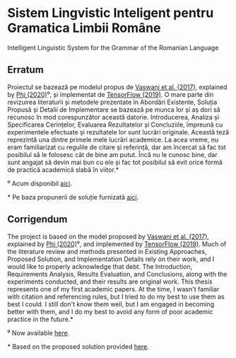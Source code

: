 # Sistem Lingvistic Inteligent pentru Gramatica Limbii Române

Intelligent Linguistic System for the Grammar of the Romanian Language

## Erratum

Proiectul se bazează pe modelul propus de [Vaswani et al. (2017)](https://arxiv.org/abs/1706.03762), explained by [Phi (2020)](https://www.michaelphi.com/illustrated-guide-to-transformers)⁰, și implementat de [TensorFlow (2019)](https://www.tensorflow.org/text/tutorials/transformer). O mare parte din revizuirea literaturii și metodele prezentate în Abordări Existente, Soluția Propusă și Detalii de Implementare se bazează pe munca lor și aș dori să recunosc în mod corespunzător această datorie. Introducerea, Analiza și Specificarea Cerințelor, Evaluarea Rezultatelor și Concluziile, împreună cu experimentele efectuate și rezultatele lor sunt lucrări originale. Această teză reprezintă una dintre primele mele lucrări academice. La acea vreme, nu eram familiarizat cu regulile de citare și referință, dar am încercat să fac tot posibilul să le folosesc cât de bine am putut. Încă nu le cunosc bine, dar sunt angajat să devin mai bun cu ele și fac tot posibilul să evit orice formă de practică academică slabă în viitor.*

⁰ Acum disponibil [aici](https://towardsdatascience.com/illustrated-guide-to-transformers-step-by-step-explanation-f74876522bc0).

\* Pe baza propunerii de soluție furnizată [aici](https://academia.stackexchange.com/questions/110162/just-realized-i-may-have-accidentally-plagiarized-some-of-my-bachelors-thesis#110166).

## Corrigendum

The project is based on the model proposed by [Vaswani et al. (2017)](https://arxiv.org/abs/1706.03762), explained by [Phi (2020)](https://www.michaelphi.com/illustrated-guide-to-transformers)⁰, and implemented by [TensorFlow (2019)](https://www.tensorflow.org/text/tutorials/transformer). Much of the literature review and methods presented in Existing Approaches, Proposed Solution, and Implementation Details rely on their work, and I would like to properly acknowledge that debt. The Introduction, Requirements Analysis, Results Evaluation, and Conclusions, along with the experiments conducted, and their results are original work. This thesis represents one of my first academic papers. At the time, I wasn't familiar with citation and referencing rules, but I tried to do my best to use them as best I could. I still don't know them well, but I am engaged in becoming better with them, and I do my best to avoid any form of poor academic practice in the future.*

⁰ Now available [here](https://towardsdatascience.com/illustrated-guide-to-transformers-step-by-step-explanation-f74876522bc0).

\* Based on the proposed solution provided [here](https://academia.stackexchange.com/questions/110162/just-realized-i-may-have-accidentally-plagiarized-some-of-my-bachelors-thesis#110166).
